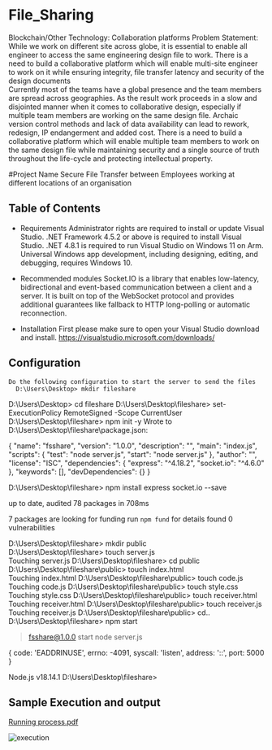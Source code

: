 # File_Sharing

Blockchain/Other Technology: Collaboration platforms
Problem Statement:
        While we work on different site across globe, it is essential to enable all engineer to access the same engineering design file to work. There is a need to build a collaborative platform which will enable multi-site engineer to work on it while ensuring integrity, file transfer latency and security of the design documents  
Currently most of the teams have a global presence and the team members are spread across geographies. As the result work proceeds in a slow and disjointed manner when it comes to collaborative design, especially if multiple team members are working on the same design file. Archaic version control methods and lack of data availability can lead to rework, redesign, IP endangerment and added cost. There is a need to build a collaborative platform which will enable multiple team members to work on the same design file while maintaining security and a single source of truth throughout the life-cycle and protecting intellectual property.

#Project Name 
Secure File Transfer between Employees working at different locations of an organisation

## Table of Contents

- Requirements
     Administrator rights are required to install or update Visual Studio.
    .NET Framework 4.5.2 or above is required to install Visual Studio.
    .NET 4.8.1 is required to run Visual Studio on Windows 11 on Arm. 
     Universal Windows app development, including designing, editing, and debugging, requires Windows 10. 
     
     
- Recommended modules
      Socket.IO is a library that enables low-latency, bidirectional and event-based communication between a client and a server. It is built on top of the WebSocket protocol and provides additional guarantees like fallback to HTTP long-polling or automatic reconnection.
      
- Installation
    First please make sure to open your Visual Studio download and install. 
      https://visualstudio.microsoft.com/downloads/
      
## Configuration 
    Do the following configuration to start the server to send the files
      D:\Users\Desktop> mkdir fileshare
  D:\Users\Desktop> cd fileshare
  D:\Users\Desktop\fileshare> set-ExecutionPolicy RemoteSigned -Scope CurrentUser 
  D:\Users\Desktop\fileshare> npm init -y
Wrote to D:\Users\Desktop\fileshare\package.json:

{
  "name": "fsshare",
  "version": "1.0.0",
  "description": "",
  "main": "index.js",
  "scripts": {
    "test": "node server.js",
    "start": "node server.js"
  },
  "author": "",
  "license": "ISC",
  "dependencies": {
    "express": "^4.18.2",
    "socket.io": "^4.6.0"
  },
  "keywords": [],
  "devDependencies": {}
}


  D:\Users\Desktop\fileshare> npm install express socket.io --save

up to date, audited 78 packages in 708ms

7 packages are looking for funding
  run `npm fund` for details
found 0 vulnerabilities

  D:\Users\Desktop\fileshare> mkdir public       
  D:\Users\Desktop\fileshare> touch server.js    
    Touching server.js
  D:\Users\Desktop\fileshare> cd public          
  D:\Users\Desktop\fileshare\public> touch index.html   
Touching index.html
  D:\Users\Desktop\fileshare\public> touch code.js      
Touching code.js
  D:\Users\Desktop\fileshare\public> touch style.css    
Touching style.css
  D:\Users\Desktop\fileshare\public> touch receiver.html
Touching receiver.html
  D:\Users\Desktop\fileshare\public> touch receiver.js
Touching receiver.js
  D:\Users\Desktop\fileshare\public> cd..           
  D:\Users\Desktop\fileshare> npm start      

> fsshare@1.0.0 start
> node server.js

 {
  code: 'EADDRINUSE',
  errno: -4091,
  syscall: 'listen',
  address: '::',
  port: 5000
}

Node.js v18.14.1
  D:\Users\Desktop\fileshare>

## Sample Execution and output 
[Running process.pdf](https://github.com/sniwaserode/tri_nit_hackathon/files/10776446/Running.process.pdf)

![execution](https://user-images.githubusercontent.com/122344020/219937817-7db884ce-9479-4377-b48a-775fa15cae3d.png)



